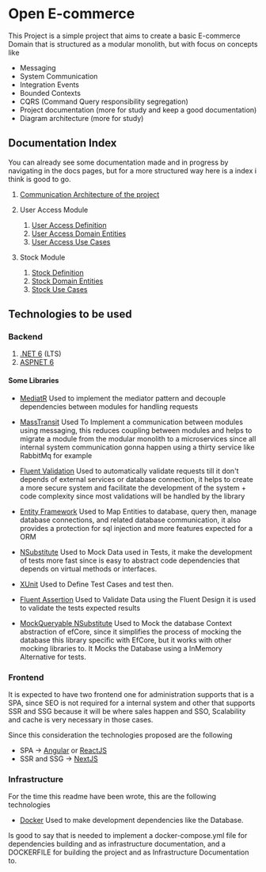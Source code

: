 # Open E-commerce

This Project is a simple project that aims to create a basic E-commerce Domain that is structured as a modular monolith, but with focus on concepts like

- Messaging
- System Communication
- Integration Events
- Bounded Contexts
- CQRS (Command Query responsibility segregation)
- Project documentation (more for study and keep a good documentation)
- Diagram architecture (more for study)

## Documentation Index

You can already see some documentation made and in progress by navigating in the docs pages, but for a more structured way here is a index i think is good to go.

1. [Communication Architecture of the project](docs/core-api/communication-architeture.md)

2. User Access Module

   1. [User Access Definition](docs/core-api/modules/user-access/user-access-definition.md)
   2. [User Access Domain Entities](docs/core-api/modules/user-access/user-access-domain-entities.md)
   3. [User Access Use Cases](docs/core-api/modules/user-access/user-access-use-cases.md)

3. Stock Module

   1. [Stock Definition](docs/core-api/modules/stock/stock-definition.md)
   2. [Stock Domain Entities](docs/core-api/modules/stock/stock-domain-entities.md)
   3. [Stock Use Cases](docs/core-api/modules/stock/stock-use-cases.md)

## Technologies to be used

### Backend

1. [.NET 6](#) (LTS)
2. [ASPNET 6](#)

#### Some Libraries

- [MediatR](#)
  Used to implement the mediator pattern and decouple dependencies between modules for handling requests

- [MassTransit](#)
  Used To Implement a communication between modules using messaging, this reduces coupling between modules and helps to migrate a module from the modular monolith to a microservices since all internal system communication gonna happen using a thirty service like RabbitMq for example

- [Fluent Validation](#)
  Used to automatically validate requests till it don't depends of external services or database connection, it helps to create a more secure system and facilitate the development of the system + code complexity since most validations will be handled by the library

- [Entity Framework](#)
  Used to Map Entities to database, query then, manage database connections, and related database communication, it also provides a protection for sql injection and more features expected for a ORM

- [NSubstitute](#)
  Used to Mock Data used in Tests, it make the development of tests more fast since is easy to abstract code dependencies that depends on virtual methods or interfaces.

- [XUnit](#)
  Used to Define Test Cases and test then.

- [Fluent Assertion](#)
  Used to Validate Data using the Fluent Design it is used to validate the tests expected results

- [MockQueryable NSubstitute](#)
  Used to Mock the database Context abstraction of efCore, since it simplifies the process of mocking the database this library specific with EfCore, but it works with other mocking libraries to.
  It Mocks the Database using a InMemory Alternative for tests.

### Frontend

It is expected to have two frontend one for administration supports that is a SPA, since SEO is not required for a internal system and other that supports SSR and SSG because it will be where sales happen and SSO, Scalability and cache is very necessary in those cases.

Since this consideration the technologies proposed are the following

- SPA -> [Angular](#) or [ReactJS](#)
- SSR and SSG -> [NextJS](#)

### Infrastructure

For the time this readme have been wrote, this are the following technologies

- [Docker](#)
  Used to make development dependencies like the Database.

Is good to say that is needed to implement a docker-compose.yml file for dependencies building and as infrastructure documentation, and a DOCKERFILE for building the project and as Infrastructure Documentation to.
